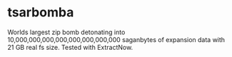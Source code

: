# tsarbomba

Worlds largest zip bomb detonating into 10,000,000,000,000,000,000,000,000 saganbytes of expansion data with 21 GB real fs size. Tested with ExtractNow.
